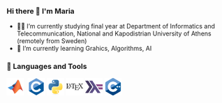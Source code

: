 ### Hi there 👋 I'm Maria

- 👩‍🎓 I’m currently studying final year at Department of Informatics and Telecommunication, National and Kapodistrian University of Athens (remotely from Sweden) 
- 🌱 I’m currently learning Grahics, Algorithms, AI

### 🔨 Languages and Tools

<div>
  <img src="https://github.com/devicons/devicon/blob/master/icons/matlab/matlab-original.svg" title="matlab" alt="matlab" width="40" height="40"/>&nbsp;
  <img src="https://github.com/devicons/devicon/blob/master/icons/c/c-original.svg" title="c" **alt="c" width="40" height="40"/>
  <img src="https://github.com/devicons/devicon/blob/master/icons/python/python-original.svg" title="python" **alt="python" width="40" height="40"/>
  <img src="https://github.com/devicons/devicon/blob/master/icons/latex/latex-original.svg" title="latex" **alt="latex" width="40" height="40"/>
  <img src="https://github.com/devicons/devicon/blob/master/icons/haskell/haskell-original.svg" title="haskell" **alt="haskell" width="40" height="40"/>
  <img src="https://github.com/devicons/devicon/blob/master/icons/cplusplus/cplusplus-original.svg" title="cplus" **alt="cplus" width="40" height="40"/>
</div>
